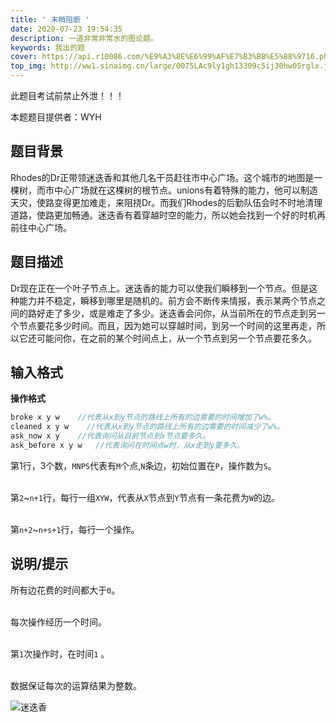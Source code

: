 ```yaml
---
title: ' 末梢阻断 '
date: 2020-07-23 19:54:35
description: 一道非常非常水的图论题。
keywords: 我出的题
cover: https://api.r10086.com/%E9%A3%8E%E6%99%AF%E7%B3%BB%E5%88%9716.php
top_img: http://ww1.sinaimg.cn/large/0075LAc9ly1gh13309c5ij30hw05rglx.jpg
---
```


<div class='tip warning'><p>此题目考试前禁止外泄！！！</p></div>
<div class='tip'><p>本题题目提供者：WYH</p></div>

## 题目背景

<p class='div-border green'>Rhodes的Dr正带领迷迭香和其他几名干员赶往市中心广场。这个城市的地图是一棵树，而市中心广场就在这棵树的根节点。unions有着特殊的能力，他可以制造天灾，使路变得更加难走，来阻挠Dr。而我们Rhodes的后勤队伍会时不时地清理道路，使路更加畅通。迷迭香有着穿越时空的能力，所以她会找到一个好的时机再前往中心广场。</p>

## 题目描述

<p class='div-border red'>Dr现在正在一个叶子节点上。迷迭香的能力可以使我们瞬移到一个节点。但是这种能力并不稳定，瞬移到哪里是随机的。前方会不断传来情报，表示某两个节点之间的路好走了多少，或是难走了多少。迷迭香会问你，从当前所在的节点走到另一个节点要花多少时间。而且，因为她可以穿越时间，到另一个时间的这里再走，所以它还可能问你，在之前的某个时间点上，从一个节点到另一个节点要花多久。</p>

## 输入格式

**操作格式**

```cpp
broke x y w    //代表从x到y节点的路线上所有的边需要的时间增加了w%。
cleaned x y w    //代表从x到y节点的路线上所有的边需要的时间减少了w%。
ask_now x y    //代表询问从目前节点到x节点要多久。
ask_before x y w   //代表询问在时间点w时，从x走到y要多久。
```

<p class='div-border yellow'>

第1行，3个数，<code>M</code><code>N</code><code>P</code><code>S</code>代表有<code>M</code>个点,<code>N</code>条边，初始位置在<code>P</code>，操作数为<code>S</code>。

<br />第<code>2</code>~<code>n+1</code>行，每行一组<code>X</code><code>Y</code><code>W</code>，代表从<code>X</code>节点到<code>Y</code>节点有一条花费为<code>W</code>的边。

<br />第<code>n+2</code>~<code>n+s+1</code>行，每行一个操作。

</p>

## 说明/提示

<p class='div-border blue'>

所有边花费的时间都大于<code>0</code>。

<br />每次操作经历一个时间。

<br />第<code>1</code>次操作时，在时间<code>1</code> 。

<br />数据保证每次的运算结果为整数。

</p>



![迷迭香](https://p.pstatp.com/origin/13786000163ed5593647b)